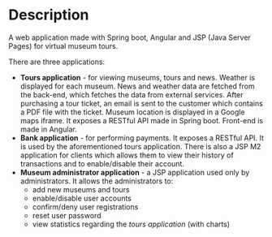 # Description

A web application made with Spring boot, Angular and JSP (Java Server Pages) for virtual museum tours.

There are three applications: 
- **Tours application** - for viewing museums, tours and news. Weather is displayed for each museum. News and weather data are fetched from the back-end, which fetches the data from external services. After purchasing a tour ticket, an email is sent to the customer which contains a PDF file with the ticket. Museum location is displayed in a Google maps iframe. It exposes a RESTful API made in Spring boot. Front-end is made in Angular. 
- **Bank application** - for performing payments. It exposes a RESTful API. It is used by the aforementioned tours application. There is also a JSP M2 application for clients which allows them to view their history of transactions and to enable/disable their account. 
- **Museum administrator application** - a JSP application used only by administrators. It allows the administrators to: 
    - add new museums and tours
    - enable/disable user accounts
    - confirm/deny user registrations
    - reset user password
    - view statistics regarding the *tours application* (with charts)

